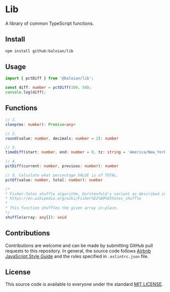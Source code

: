 # Lib
A library of common TypeScript functions.

## Install
```bash
npm install github:baloian/lib
```

## Usage
```typescript
import { pctDiff } from '@baloian/lib';

const diff: number = pctDiff(100, 50);
console.log(diff);
```

## Functions
```typescript
// 1.
sleep(ms: number): Promise<any>

// 2.
round(value: number, decimals: number = 2): number

// 3.
timeDiff(start: number, end: number = 0, tz: string = 'America/New_York'): string

// 4.
pctDiff(current: number, previous: number): number

// 5. Calculate what percentage VALUE is of TOTAL.
pctOf(value: number, total: number): number

/*
* Fisher-Yates shuffle algorithm, Durstenfeld's variant as described in
* https://en.wikipedia.org/wiki/Fisher%E2%80%93Yates_shuffle
*
* This function shuffles the given array in-place.
*/
shuffle(array: any[]): void
```


## Contributions
Contributions are welcome and can be made by submitting GitHub pull requests
to this repository. In general, the source code follows
[Airbnb JavaScript Style Guide](https://github.com/airbnb/javascript) and the
rules specified in `.eslintrc.json` file.


## License
This source code is available to everyone under the standard
[MIT LICENSE](https://github.com/baloian/marcal/blob/master/LICENSE).
